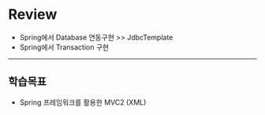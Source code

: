 # Review

- Spring에서 Database 연동구현 >> JdbcTemplate
- Spring에서 Transaction 구현

-----------------------------------------------------

## 학습목표
- Spring 프레임워크를 활용한 MVC2 (XML)
